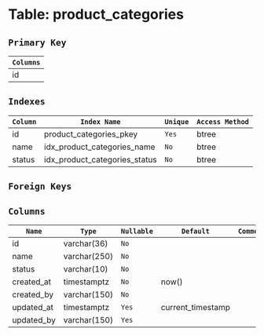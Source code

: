# Table: product_categories

## `Primary Key`

| `Columns`    |
| ------------ |
| id           |

## `Indexes`
| `Column`         | `Index Name`                                 | `Unique`   | `Access Method`     |
| ---------------- | -------------------------------------------- | ---------- | ------------------- |
| id               | product_categories_pkey                      | `Yes`      | btree               |
| name             | idx_product_categories_name                  | `No`       | btree               |
| status           | idx_product_categories_status                | `No`       | btree               |



## `Foreign Keys`

## `Columns`

| `Name`         | `Type`                                 | `Nullable` | `Default`           | `Comment`            |
| -------------- | -------------------------------------- | ---------- | ------------------- | -------------------- |
| id             | varchar(36)                            | `No`       |                     |                      |
| name           | varchar(250)                           | `No`       |                     |                      |
| status         | varchar(10)                            | `No`       |                     |                      |
| created_at     | timestamptz                            | `No`       | now()               |                      |
| created_by     | varchar(150)                           | `No`       |                     |                      |
| updated_at     | timestamptz                            | `Yes`      | current_timestamp   |                      |
| updated_by     | varchar(150)                           | `Yes`      |                     |                      |